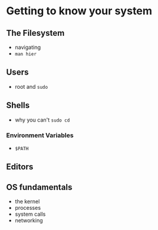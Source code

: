 # Getting to know your system

## The Filesystem


- navigating
- `man hier`

## Users

- root and `sudo`

## Shells

- why you can't `sudo cd`

### Environment Variables
- `$PATH`

## Editors

## OS fundamentals

- the kernel
- processes
- system calls
- networking
